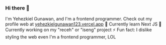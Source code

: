### Hi there 👋
I'm Yehezkiel Gunawan, and I'm a frontend programmer.
Check out my profile web at [yehezkielgunawan123.vercel.app](https://yehezkielgunawan123.vercel.app)
🌱 Currently learn Next JS
🔭 Currently working on my "receh" or "iseng" project 
⚡ Fun fact: I dislike styling the web even I'm a frontend programmer, LOL

<!--
**yehezkielgunawan/yehezkielgunawan** is a ✨ _special_ ✨ repository because its `README.md` (this file) appears on your GitHub profile.

Here are some ideas to get you started:

- 🔭 I’m currently working on ...
- 🌱 I’m currently learning ...
- 👯 I’m looking to collaborate on ...
- 🤔 I’m looking for help with ...
- 💬 Ask me about ...
- 📫 How to reach me: ...
- 😄 Pronouns: ...
- ⚡ Fun fact: ...
-->
